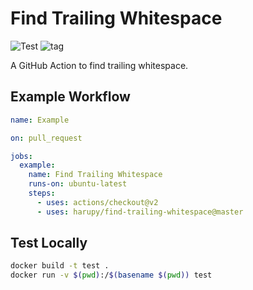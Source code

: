 # Find Trailing Whitespace

![Test](https://github.com/harupy/find-trailing-whitespace/workflows/Test/badge.svg?branch=master)
![tag](https://img.shields.io/github/v/tag/harupy/find-trailing-whitespace?color=green)

A GitHub Action to find trailing whitespace.

## Example Workflow

```yaml
name: Example

on: pull_request

jobs:
  example:
    name: Find Trailing Whitespace
    runs-on: ubuntu-latest
    steps:
      - uses: actions/checkout@v2
      - uses: harupy/find-trailing-whitespace@master
```

## Test Locally

```bash
docker build -t test .
docker run -v $(pwd):/$(basename $(pwd)) test
```

